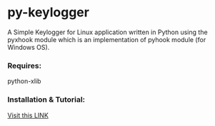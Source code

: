# py-keylogger
A Simple Keylogger for Linux application written in Python using the pyxhook module which is an implementation of pyhook module (for Windows OS). 

<h3>Requires:</h3> 
python-xlib

<h3>Installation & Tutorial:</h3><a href="http://www.techinfected.net/2015/10/how-to-make-simple-basic-keylogger-in-python-for-linux.html">Visit this LINK</a>
